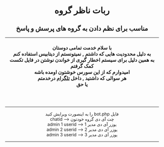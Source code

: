 <center>
<h1>ربات ناظر گروه</h1>
<h2>مناسب برای نظم دادن به گروه های پرسش و پاسخ</h2>
<hr>
<h3>با سلام خدمت تمامی دوستان
<br>
به دلیل محدودیت هایی که داشتم , نمیتونستم از دیتابیس استفاده کنم
<br>
به همین دلیل برای سیستم اخطار گیری از خواندن نوشتن در فایل تکست کمک گرفتم
<br>
امیدوارم که از این سورس خوشتون اومده باشه
<br>
هر سوالی که داشتید , داخل <a href="http://telegram.me/smart_78">تلگرام</a> درخدمتم
<br>
یا حق
</h3>
<br>
<br>
<hr>
<p>
را به اینصورت ویرایش کنید bot.php فایل
<br>
chatid --> چت آی دی گروه خودتون
<br>
admin 1 userid --> یوزر آی دی مدیر 1
<br>
admin 2 userid --> یوزر آی دی مدیر 2
<br>
admin 3 userid --> یوزر آی دی مدیر 3
</p>
<hr>
</center>
